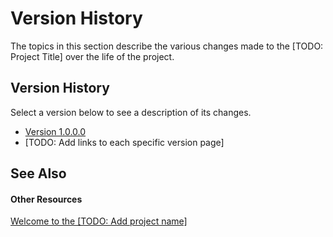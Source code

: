 # Version History

The topics in this section describe the various changes made to the [TODO: Project Title] over the life of the project.



## Version History

Select a version below to see a description of its changes.
&nbsp;<ul><li><a href="6cd45df0-07c3-4a1f-a60a-95106e592665">Version 1.0.0.0</a></li><li>
[TODO: Add links to each specific version page]</li></ul>

## See Also


#### Other Resources
<a href="b9ad19e2-d615-4cb3-b68b-64be6171b729">Welcome to the [TODO: Add project name]</a><br />